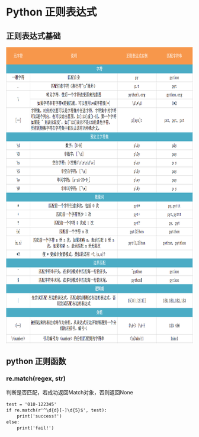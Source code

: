 # Python 正则表达式

## 正则表达式基础

<img src="regex.png" alt="REGEX"
	title="regex expression" width="800" height="800" />

## python 正则函数

### re.match(regex, str)
判断是否匹配，若成功返回Match对象，否则返回None
```
test = '010-122345'
if re.match(r'^\d{d}[-]\d{5}$', test):
    print('success!')
else:
    print('fail!')
```

